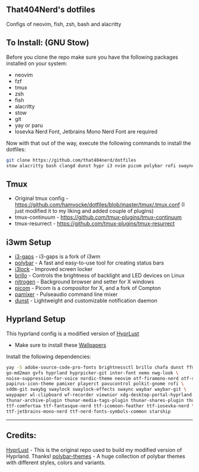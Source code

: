 ## That404Nerd's dotfiles
Configs of neovim, fish, zsh, bash and alacritty

## To Install: (GNU Stow)
Before you clone the repo make sure you have the following packages installed on your system:
- neovim
- fzf
- tmux
- zsh
- fish
- alacritty
- stow
- git
- yay or paru
- Iosevka Nerd Font, Jetbrains Mono Nerd Font are required

Now with that out of the way, execute the following commands to install the dotfiles:
```bash
git clone https://github.com/that404nerd/dotfiles
stow alacritty bash clangd dunst hypr i3 nvim picom polybar rofi swaync tmux wallust waybar wlogout zsh
```

## Tmux
* Original tmux config - https://github.com/hamvocke/dotfiles/blob/master/tmux/.tmux.conf (I just modified it to my liking and added couple of plugins)
* tmux-continuum - https://github.com/tmux-plugins/tmux-continuum
* tmux-resurrect - https://github.com/tmux-plugins/tmux-resurrect

## i3wm Setup
* [i3-gaps](https://github.com/Airblader/i3) - i3-gaps is a fork of i3wm
* [polybar](https://github.com/polybar/polybar) - A fast and easy-to-use tool for creating status bars
* [i3lock](https://github.com/i3/i3lock) - Improved screen locker
* [brillo](https://github.com/CameronNemo/brillo) - Controls the brightness of backlight and LED devices on Linux
* [nitrogen](https://github.com/l3ib/nitrogen) - Background browser and setter for X windows
* [picom](https://github.com/yshui/picom) - Picom is a compositor for X, and a fork of Compton
* [pamixer](https://github.com/cdemoulins/pamixer) - Pulseaudio command line mixer
* [dunst](https://github.com/dunst-project/dunst) - Lightweight and customizable notification daemon


## Hyprland Setup
This hyprland config is a modified version of [HyprLust](https://github.com/NischalDawadi/Hyprlust)
- Make sure to install these [Wallpapers](https://github.com/NischalDawadi/Wallpapers)

Install the following dependencies:

```bash
yay -S adobe-source-code-pro-fonts brightnessctl brillo chafa dunst ffmpeg ffmpegthumbnailer \
go-md2man gvfs hyprland hyprpicker-git inter-font nemo nwg-look \
noise-suppression-for-voice nordic-theme neovim otf-firamono-nerd otf-sora \
papirus-icon-theme pamixer playerct pavucontrol polkit-gnome rofi \
sddm-git swaybg swaylock swaylock-effects swaync waybar waybar-git \
waypaper wl-clipboard wf-recorder viewnior xdg-desktop-portal-hyprland \
thunar-archive-plugin thunar-media-tags-plugin thunar-shares-plugin thunar-volman \
ttf-comfortaa ttf-fantasque-nerd ttf-icomoon-feather ttf-iosevka-nerd \
ttf-jetbrains-mono-nerd ttf-nerd-fonts-symbols-common starship
```

--- 
## Credits:
[HyprLust](https://github.com/NischalDawadi/Hyprlust) - This is the original repo used to build my modified version of Hyprland. Thanks!
[polybar-themes](https://github.com/adi1090x/polybar-themes) - A huge collection of polybar themes with different styles, colors and variants.

